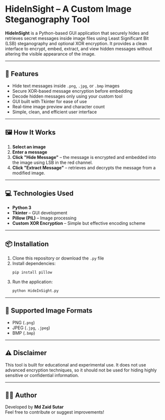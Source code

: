 # HideInSight – A Custom Image Steganography Tool

**HideInSight** is a Python-based GUI application that securely hides and retrieves secret messages inside image files using Least Significant Bit (LSB) steganography and optional XOR encryption. It provides a clean interface to encrypt, embed, extract, and view hidden messages without altering the visible appearance of the image.

---

## 🔐 Features

- Hide text messages inside `.png`, `.jpg`, or `.bmp` images
- Secure XOR-based message encryption before embedding
- Decode hidden messages only using your custom tool
- GUI built with Tkinter for ease of use
- Real-time image preview and character count
- Simple, clean, and efficient user interface

---

## 🖼️ How It Works

1. **Select an image**
2. **Enter a message**
3. **Click "Hide Message"** – the message is encrypted and embedded into the image using LSB in the red channel.
4. **Click "Extract Message"** – retrieves and decrypts the message from a modified image.

---

## 💻 Technologies Used

- **Python 3**
- **Tkinter** – GUI development
- **Pillow (PIL)** – Image processing
- **Custom XOR Encryption** – Simple but effective encoding scheme

---

## 📦 Installation

1. Clone this repository or download the `.py` file
2. Install dependencies:
   ```bash
   pip install pillow
   ```
3. Run the application:
   ```bash
   python HideInSight.py
   ```

---

## 📁 Supported Image Formats

- PNG (`.png`)
- JPEG (`.jpg`, `.jpeg`)
- BMP (`.bmp`)

---

## ⚠️ Disclaimer

This tool is built for educational and experimental use. It does not use advanced encryption techniques, so it should not be used for hiding highly sensitive or confidential information.

---

## 🧑‍💻 Author

Developed by **Md Zaid Sutar**  
Feel free to contribute or suggest improvements!
